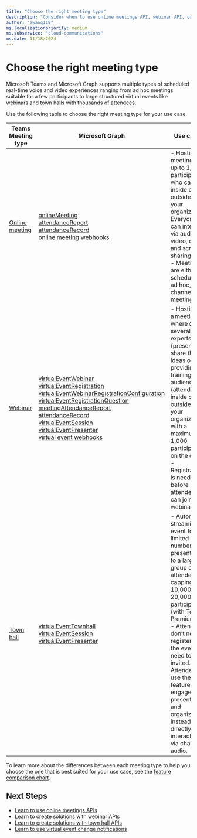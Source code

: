 ```yaml
---
title: "Choose the right meeting type"
description: "Consider when to use online meetings API, webinar API, or town hall API for Teams meetings."
author: "awang119"
ms.localizationpriority: medium
ms.subservice: "cloud-communications"
ms.date: 11/18/2024
---
```


# Choose the right meeting type

Microsoft Teams and Microsoft Graph supports multiple types of scheduled real-time voice and video experiences ranging from ad hoc meetings suitable for a few participants to large structured virtual events like webinars and town halls with thousands of attendees.

Use the following table to choose the right meeting type for your use case. 

|Teams Meeting type  | Microsoft Graph       | Use cases                                                                                                                       |
|--------------------|-----------------------|---------------------------------------------------------------------------------------------------------------------------------|
| [Online meeting](https://support.microsoft.com/office/meetings-in-microsoft-teams-e0b0ae21-53ee-4462-a50d-ca9b9e217b67) | [onlineMeeting](/graph/api/resources/onlinemeeting) <br> [attendanceReport](/graph/api/resources/meetingattendancereport) <br> [attendanceRecord](/graph/api/resources/attendancerecord) <br> [online meeting webhooks](/graph/changenotifications-for-onlinemeeting) | - Hosting a meeting for up to 1,000 participants who can be inside or outside of your organization. Everyone can interact via audio, video, chat, and screen sharing. <br> - Meetings are either scheduled, ad hoc, or channel meetings. |
| [Webinar](https://support.microsoft.com/office/get-started-with-microsoft-teams-webinars-42f3f874-22dc-4289-b53f-bbc1a69013e3) | [virtualEventWebinar](/graph/api/resources/virtualeventwebinar) <br> [virtualEventRegistration](/graph/api/resources/virtualeventregistration) <br> [virtualEventWebinarRegistrationConfiguration](/graph/api/resources/virtualeventwebinarregistrationconfiguration) <br> [virtualEventRegistrationQuestion](/graph/api/resources/virtualeventregistrationquestionbase) <br> [meetingAttendanceReport](/graph/api/resources/meetingattendancereport) <br> [attendanceRecord](/graph/api/resources/attendancerecord) <br> [virtualEventSession](/graph/api/resources/virtualeventsession) <br> [virtualEventPresenter](/graph/api/resources/virtualeventpresenter) <br> [virtual event webhooks](/graph/changenotifications-for-virtualevent)| - Hosting a meeting where one or several experts (presenters) share their ideas or providing training to an audience (attendees inside or outside of your organization) with a maximum of 1,000 participants on the call. <br> - Registration is needed before attendees can join the webinar. |
| [Town hall](https://support.microsoft.com/office/get-started-with-town-hall-in-microsoft-teams-33baf0c6-0283-4c15-9617-3013e8d4804f)|  [virtualEventTownhall](/graph/api/resources/virtualeventtownhall) <br> [virtualEventSession](/graph/api/resources/virtualeventsession) <br> [virtualEventPresenter](/graph/api/resources/virtualeventpresenter) | - Automatic streaming event for a limited number of presenters to a large group of attendees, capping at 10,000 or 20,000 participants (with Teams Premium). <br> - Attendees don’t need to register for the event but need to be invited. Attendees use the Q&A feature to engage with presenters and organizers instead of directly interacting via chat or audio. |


To learn more about the differences between each meeting type to help you choose the one that is best suited for your use case, see the [feature comparison chart](/microsoftteams/meeting-webinar-town-hall-feature-comparison).  


## Next Steps 
- [Learn to use online meetings APIs](cloud-communications-online-meetings.md)
- [Learn to create solutions with webinar APIs](cloud-communications-virtual-events-webinar-usecases.md) 
- [Learn to create solutions with town hall APIs](cloud-communications-virtual-events-townhall-usecases.md) 
- [Learn to use virtual event change notifications](/graph/changenotifications-for-virtualevent)
